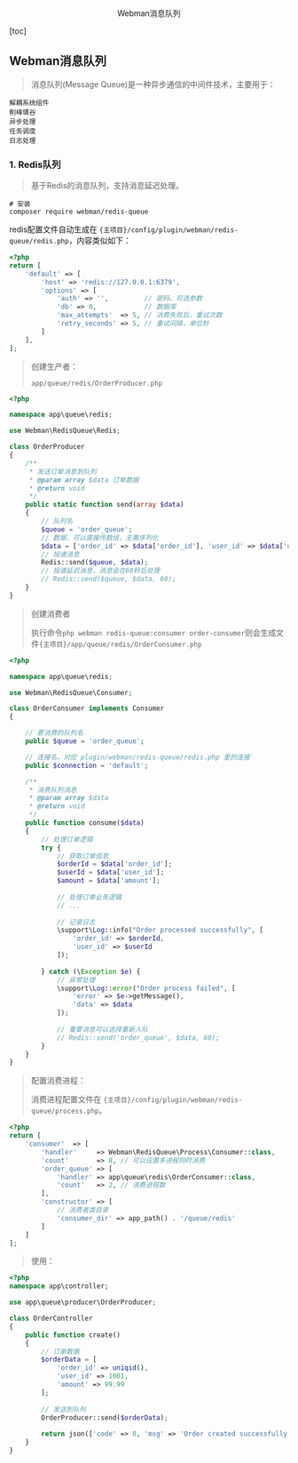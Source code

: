 <center>Webman消息队列</center>







[toc]







## Webman消息队列

> 消息队列(Message Queue)是一种异步通信的中间件技术，主要用于：

```shell
解耦系统组件
削峰填谷
异步处理
任务调度
日志处理
```





### 1. Redis队列

>  基于Redis的消息队列，支持消息延迟处理。

```shell
# 安装
composer require webman/redis-queue
```

redis配置文件自动生成在 `{主项目}/config/plugin/webman/redis-queue/redis.php`，内容类似如下：

```php
<?php
return [
    'default' => [
        'host' => 'redis://127.0.0.1:6379',
        'options' => [
            'auth' => '',         // 密码，可选参数
            'db' => 0,            // 数据库
            'max_attempts'  => 5, // 消费失败后，重试次数
            'retry_seconds' => 5, // 重试间隔，单位秒
        ]
    ],
];
```

> 创建生产者：
>
> `app/queue/redis/OrderProducer.php`

```php
<?php

namespace app\queue\redis;

use Webman\RedisQueue\Redis;

class OrderProducer
{
    /**
     * 发送订单消息到队列
     * @param array $data 订单数据
     * @return void
     */
    public static function send(array $data)
    {
        // 队列名
        $queue = 'order_queue';
        // 数据，可以直接传数组，无需序列化
        $data = ['order_id' => $data['order_id'], 'user_id' => $data['user_id'], 'amount' => $data['amount']];
        // 投递消息
        Redis::send($queue, $data);
        // 投递延迟消息，消息会在60秒后处理
        // Redis::send($queue, $data, 60);
    }
}
```

> 创建消费者
>
> 执行命令`php webman redis-queue:consumer order-consumer`则会生成文件`{主项目}/app/queue/redis/OrderConsumer.php`

```php
<?php 

namespace app\queue\redis;

use Webman\RedisQueue\Consumer;

class OrderConsumer implements Consumer
{

    // 要消费的队列名
    public $queue = 'order_queue';

    // 连接名，对应 plugin/webman/redis-queue/redis.php 里的连接`
    public $connection = 'default';

    /**
     * 消费队列消息
     * @param array $data
     * @return void
     */
    public function consume($data)
    {
        // 处理订单逻辑
        try {
            // 获取订单信息
            $orderId = $data['order_id'];
            $userId = $data['user_id'];
            $amount = $data['amount'];
            
            // 处理订单业务逻辑
            // ...
            
            // 记录日志
            \support\Log::info("Order processed successfully", [
                'order_id' => $orderId,
                'user_id' => $userId
            ]);
            
        } catch (\Exception $e) {
            // 异常处理
            \support\Log::error("Order process failed", [
                'error' => $e->getMessage(),
                'data' => $data
            ]);
            
            // 重要消息可以选择重新入队
            // Redis::send('order_queue', $data, 60);
        }
    }
}
```

> 配置消费进程： 
>
> 消费进程配置文件在 `{主项目}/config/plugin/webman/redis-queue/process.php`。

```php
<?php
return [
    'consumer'  => [
        'handler'     => Webman\RedisQueue\Process\Consumer::class,
        'count'       => 8, // 可以设置多进程同时消费
        'order_queue' => [
            'handler' => app\queue\redis\OrderConsumer::class,
            'count'   => 2, // 消费进程数
        ],
        'constructor' => [
            // 消费者类目录
            'consumer_dir' => app_path() . '/queue/redis'
        ]
    ]
];
```

> 使用：

```php
<?php
namespace app\controller;

use app\queue\producer\OrderProducer;

class OrderController
{
    public function create()
    {
        // 订单数据
        $orderData = [
            'order_id' => uniqid(),
            'user_id' => 1001,
            'amount' => 99.99
        ];
        
        // 发送到队列
        OrderProducer::send($orderData);
        
        return json(['code' => 0, 'msg' => 'Order created successfully']);
    }
}
```








